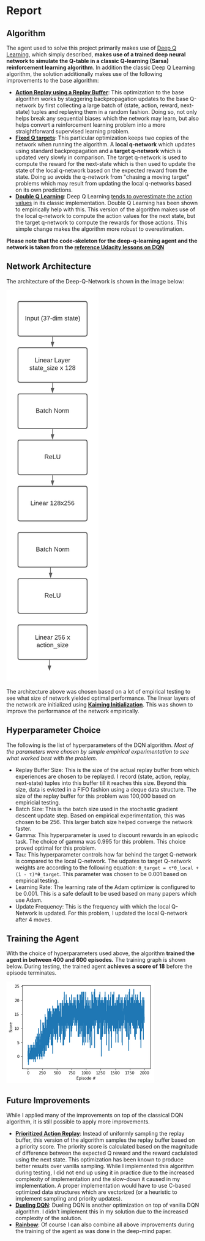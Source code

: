 # Report

## Algorithm
The agent used to solve this project primarily makes use of [Deep Q Learning](https://arxiv.org/abs/1312.5602), which simply described, **makes use of a trained deep neural network to simulate the Q-table in a classic Q-learning (Sarsa) reinforcement learning algorithm**. In addition the classic Deep Q Learning algorithm, the solution additionally makes use of the following improvements to the base algorithm:

* **[Action Replay using a Replay Buffer](https://arxiv.org/abs/1312.5602)**: This optimization to the base algorithm works by staggering backpropagation updates to the base Q-network by first collecting a large batch of (state, action, reward, next-state) tuples and replaying them in a random fashion. Doing so, not only helps break any sequential biases which the network may learn, but also helps convert a reinforcement learning problem into a more straightforward supervised learning problem. 
* **[Fixed Q targets](https://arxiv.org/abs/1312.5602)**: This particular optimization keeps two copies of the network when running the algorithm. A **local q-network** which updates using standard backpropagation and a **target q-network** which is updated very slowly in comparison. The target q-network is used to compute the reward for the next-state which is then used to update the state of the local q-network based on the expected reward from the state. Doing so avoids the q-network from "chasing a moving target" problems which may result from updating the local q-networks based on its own predictions. 
* **[Double Q Learning](https://arxiv.org/abs/1509.06461)**: Deep Q Learning [tends to overestimate the action values](https://www.ri.cmu.edu/pub_files/pub1/thrun_sebastian_1993_1/thrun_sebastian_1993_1.pdf) in its classic implementation. Double Q Learning has been shown to empirically help with this. This version of the algorithm makes use of the local q-network to compute the action values for the next state, but the target q-network to compute the rewards for those actions. This simple change makes the algorithm more robust to overestimation.

**Please note that the code-skeleton for the deep-q-learning agent and the network is taken from the [reference Udacity lessons on DQN](https://github.com/udacity/deep-reinforcement-learning/tree/master/dqn)**

## Network Architecture
The architecture of the Deep-Q-Network is shown in the image below:

![DQN Architecture](dqn.png)


The architecture above was chosen based on a lot of empirical testing to see what size of network yielded optimal performance. The linear layers of the network are initialized using **[Kaiming Initialization](https://arxiv.org/abs/1502.01852)**. This was shown to improve the performance of the network empirically.

## Hyperparameter Choice

The following is the list of hyperparameters of the DQN algorithm. *Most of the parameters were chosen by simple empirical experimentation to see what worked best with the problem.*

* Replay Buffer Size: This is the size of the actual replay buffer from which experiences are chosen to be replayed. I record (state, action, replay, next-state) tuples into this buffer till it reaches this size. Beyond this size, data is evicted in a FIFO fashion using a deque data structure. The size of the replay buffer for this problem was 100,000 based on empiricial testing. 
* Batch Size: This is the batch size used in the stochastic gradient descent update step. Based on empirical experimentation, this was chosen to be 256. This larger batch size helped converge the network faster. 
* Gamma: This hyperparameter is used to discount rewards in an episodic task. The choice of gamma was 0.995 for this problem. This choice proved optimal for this problem.
* Tau: This hyperparameter controls how far behind the target Q-network is compared to the local Q-network. The udpates to target Q-network weights are according to the following equation: ```θ_target = τ*θ_local + (1 - τ)*θ_target```. This parameter was chosen to be 0.001 based on empirical testing.
* Learning Rate: The learning rate of the Adam optimizer is configured to be 0.001. This is a safe default to be used based on many papers which use Adam. 
* Update Frequency: This is the frequency with which the local Q-Network is updated. For this problem, I updated the local Q-network after 4 moves. 

## Training the Agent
With the choice of hyperparameters used above, the algorithm **trained the agent in between 400 and 600 episodes.** The training graph is shown below. During testing, the trained agent **achieves a score of 18** before the episode terminates.

![Training graph](training-progress.png)

## Future Improvements
While I applied many of the improvements on top of the classical DQN algorithm, it is still possible to apply more improvements. 

* **[Prioritized Action Replay](https://arxiv.org/abs/1511.05952)**: Instead of uniformly sampling the replay buffer, this version of the algorithm samples the replay buffer based on a priority score. The priority score is calculated based on the magnitude of difference between the expected Q reward and the reward caclulated using the next state. This optimization has been known to produce better results over vanilla sampling. While I implemented this algorithm during testing, I did not end up using it in practice due to the increased complexity of implementation and the slow-down it caused in my implementation. A proper implementation would have to use C-based optimized data structures which are vectorized (or a heuristic to implement sampling and priority updates). 
* **[Dueling DQN](https://arxiv.org/abs/1511.06581)**: Dueling DQN is another optimization on top of vanilla DQN algorithm. I didn't implement this in my solution due to the increased complexity of the solution. 
* **[Rainbow](https://arxiv.org/abs/1710.02298)**: Of course I can also combine all above improvements during the training of the agent as was done in the deep-mind paper. 
